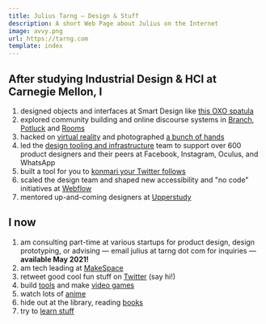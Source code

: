 ```yaml
---
title: Julius Tarng — Design & Stuff
description: A short Web Page about Julius on the Internet
image: avvy.png
url: https://tarng.com
template: index
---
```


## After studying Industrial Design & HCI at Carnegie Mellon, I

1. designed objects and interfaces at Smart Design like [this OXO spatula](https://www.amazon.com/gp/product/B00A2KD8LQ)
1. explored community building and online discourse systems in [Branch](https://www.theverge.com/2012/10/15/3490670/branch-redesign), [Potluck](https://www.theverge.com/2013/11/21/5129772/potluck-2-messaging-app-for-the-news) and [Rooms](https://newsroom.fb.com/news/2014/10/introducing-rooms/)
1. hacked on [virtual reality](https://medium.com/facebook-design/a-month-designing-in-vr-62474aef1f1c) and photographed [a bunch of hands](https://medium.com/facebook-design/photographing-diverse-hands-at-facebook-3229ea76f94)
1. led the [design tooling and infrastructure](https://twitter.com/tarngerine/status/1108038641819893760) team to support over 600 product designers and their peers at Facebook, Instagram, Oculus, and WhatsApp
1. built a tool for you to [konmari your Twitter follows](https://www.theverge.com/2019/2/5/18212228/twitter-tokimeki-spark-joy-marie-kondo-konmari)
1. scaled the design team and shaped new accessibility and "no code" initiatives at [Webflow](https://webflow.com)
1. mentored up-and-coming designers at [Upperstudy](https://upperstudy.com)

## I now
1. am consulting part-time at various startups for product design, design prototyping, or advising — email julius at tarng dot com for inquiries — <strong>available May 2021!</strong>
1. am tech leading at [MakeSpace](https://make.space.fun)
1. retweet good cool fun stuff on [Twitter](https://twitter.com/tarngerine) (say hi!)
1. build [tools](https://github.com/tarngerine) and make [video games](https://tarngerine.itch.io)
1. watch lots of [anime](https://myanimelist.net/profile/tarngerine/)
1. hide out at the library, reading [books](http://goodreads.com/tarngerine)
1. try to [learn stuff](notes.html)
